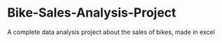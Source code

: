 # Bike-Sales-Analysis-Project
A complete  data analysis project about the sales of bikes, made in excel
